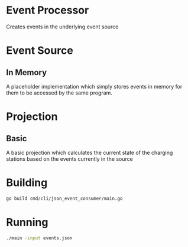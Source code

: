 # Event Processor

Creates events in the underlying event source

# Event Source

## In Memory

A placeholder implementation which simply stores events in memory for them to be accessed by the same program.

# Projection

## Basic

A basic projection which calculates the current state of the charging stations based on the events currently in the source

# Building

```sh
go build cmd/cli/json_event_consumer/main.go
```

# Running

```sh
./main -input events.json
```
